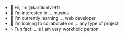 - 👋 Hi, I’m @kartikmlv1911
- 👀 I’m interested in ... musics
- 🌱 I’m currently learning ... web developer  
- 💞️ I’m looking to collaborate on ... any type of project
- ⚡ Fun fact: ...is i am very workholic person

<!---
kartikmlv1911/kartikmlv1911 is a ✨ special ✨ repository because its `README.md` (this file) appears on your GitHub profile.
You can click the Preview link to take a look at your changes.
--->
